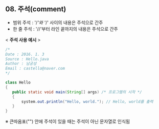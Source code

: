 ## 08. 주석(comment)

* 범위 주석 : '/*'와 '*/' 사이의 내용은 주석으로 간주
* 한 줄 주석 : '//'부터 라인 끝까지의 내용은 주석으로 간주

< **주석 사용 예시** >
```java
/*
Date : 2016. 1. 3
Source : Hello.java
Author : 남궁성
Email : castello@naver.com
*/

class Hello
{
   public static void main(String[] args) /* 프로그램의 시작 */
   {
       system.out.println("Hello, world."); // Hello, world를 출력
   }
}
```
※ 큰따옴표("") 안에 주석이 있을 때는 주석이 아닌 문자열로 인식됨
